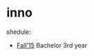 # inno

shedule:

* [Fall'15](https://docs.google.com/spreadsheets/d/1FWM1C0ZyfT-gRjKaZ6gnE0wjBWo2BcoyZoBDQaPetss/edit#gid=0) Bachelor 3rd year
